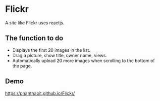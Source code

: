 # Flickr
A site like Flickr uses reactjs.

## The function to do
- Displays the first 20 images in the list.
- Drag a picture, show title, owner name, views.
- Automatically upload 20 more images when scrolling to the bottom of the page.

## Demo
https://phanthaoit.github.io/Flickr/
